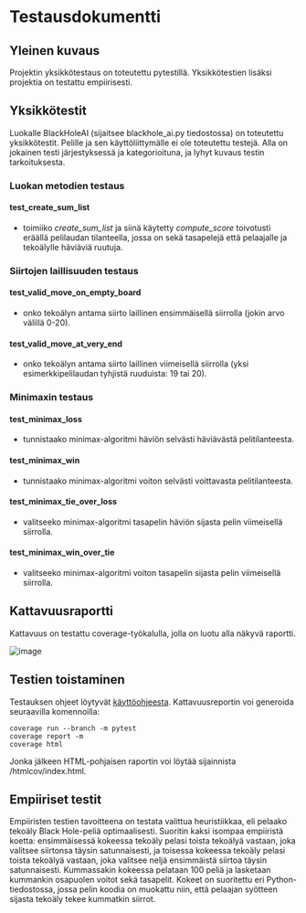 # Testausdokumentti

## Yleinen kuvaus

Projektin yksikkötestaus on toteutettu pytestillä. Yksikkötestien lisäksi projektia on testattu empiirisesti.

## Yksikkötestit

Luokalle BlackHoleAI (sijaitsee blackhole_ai.py tiedostossa) on toteutettu yksikkötestit. Pelille ja sen käyttöliittymälle ei ole toteutettu testejä. Alla on jokainen testi järjestyksessä ja kategorioituna, ja lyhyt kuvaus testin tarkoituksesta.

### Luokan metodien testaus

#### test_create_sum_list

- toimiiko *create_sum_list* ja siinä käytetty *compute_score* toivotusti eräällä pelilaudan tilanteella, jossa on sekä tasapelejä että pelaajalle ja tekoälylle häviäviä ruutuja.

### Siirtojen laillisuuden testaus

#### test_valid_move_on_empty_board

- onko tekoälyn antama siirto laillinen ensimmäisellä siirrolla (jokin arvo välillä 0-20).

#### test_valid_move_at_very_end

- onko tekoälyn antama siirto laillinen viimeisellä siirrolla (yksi esimerkkipelilaudan tyhjistä ruuduista: 19 tai 20).

### Minimaxin testaus

#### test_minimax_loss

- tunnistaako minimax-algoritmi häviön selvästi häviävästä pelitilanteesta.

#### test_minimax_win

- tunnistaako minimax-algoritmi voiton selvästi voittavasta pelitilanteesta.

#### test_minimax_tie_over_loss

- valitseeko minimax-algoritmi tasapelin häviön sijasta pelin viimeisellä siirrolla.

#### test_minimax_win_over_tie

- valitseeko minimax-algoritmi voiton tasapelin sijasta pelin viimeisellä siirrolla.

## Kattavuusraportti

Kattavuus on testattu coverage-työkalulla, jolla on luotu alla näkyvä raportti. 

![image](https://github.com/user-attachments/assets/ffac1575-8599-46da-b4a5-a6559ee12934)

## Testien toistaminen

Testauksen ohjeet löytyvät [käyttöohjeesta](https://github.com/kasperikpnn/algolabra_blackhole/blob/main/dokumentaatio/kayttoohje.md). Kattavuusreportin voi generoida seuraavilla komennoilla:

```
coverage run --branch -m pytest
coverage report -m
coverage html
```

Jonka jälkeen HTML-pohjaisen raportin voi löytää sijainnista /htmlcov/index.html.

## Empiiriset testit

Empiiristen testien tavoitteena on testata valittua heuristiikkaa, eli pelaako tekoäly Black Hole-peliä optimaalisesti. Suoritin kaksi isompaa empiiristä koetta: ensimmäisessä kokeessa tekoäly pelasi toista tekoälyä vastaan, joka valitsee siirtonsa täysin satunnaisesti, ja toisessa kokeessa tekoäly pelasi toista tekoälyä vastaan, joka valitsee neljä ensimmäistä siirtoa täysin satunnaisesti. Kummassakin kokeessa pelataan 100 peliä ja lasketaan kummankin osapuolen voitot sekä tasapelit. Kokeet on suoritettu eri Python-tiedostossa, jossa pelin koodia on muokattu niin, että pelaajan syötteen sijasta tekoäly tekee kummatkin siirrot.
